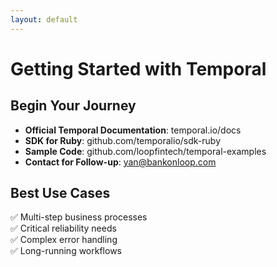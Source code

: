 ```yaml
---
layout: default
---
```


# Getting Started with Temporal

## Begin Your Journey

- **Official Temporal Documentation**: temporal.io/docs
- **SDK for Ruby**: github.com/temporalio/sdk-ruby
- **Sample Code**: github.com/loopfintech/temporal-examples
- **Contact for Follow-up**: yan@bankonloop.com


## Best Use Cases

✅ Multi-step business processes  
✅ Critical reliability needs  
✅ Complex error handling  
✅ Long-running workflows